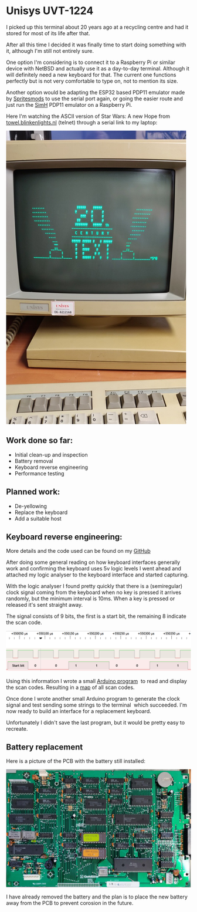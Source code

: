 # Unisys UVT-1224

I picked up this terminal about 20 years ago at a recycling centre and had it stored for most of its life after that. 

After all this time I decided it was finally time to start doing something with it, although I'm still not entirely sure.

One option I'm considering is to connect it to a Raspberry Pi or similar device with NetBSD and actually use it as a day-to-day terminal.
Although it will definitely need a new keyboard for that. The current one functions perfectly but is not very comfortable to type on,
not to mention its size.

Another option would be adapting the ESP32 based PDP11 emulator made by [Spritesmods](http://spritesmods.com/?art=minipdp11)
to use the serial port again, or going the easier route and just run the [SimH](http://simh.trailing-edge.com/) PDP11 emulator on a
Raspberry Pi.

Here I'm watching the ASCII version of Star Wars: A new Hope from [towel.blinkenlights.nl](telnet://towel.blinkenlights.nl) (telnet)
through a serial link to my laptop:

![Front view](IMG_20201220_164903.jpg)

## Work done so far: 

* Initial clean-up and inspection
* Battery removal
* Keyboard reverse engineering
* Performance testing

## Planned work: 

* De-yellowing
* Replace the keyboard
* Add a suitable host

## Keyboard reverse engineering:

More details and the code used can be found on my [GitHub](https://github.com/number42net/uvt-1224)

After doing some general reading on how keyboard interfaces generally work and confirming the keyboard uses 5v logic levels
I went ahead and attached my logic analyser to the keyboard interface and started capturing. 

With the logic analyser I found pretty quickly that there is a (semiregular) clock signal coming from the keyboard
when no key is pressed it arrives randomly, but the minimum interval is 10ms. When a key is pressed or released it's sent
straight away.

The signal consists of 9 bits, the first is a start bit, the remaining 8 indicate the scan code. 

![Signal](https://raw.githubusercontent.com/number42net/uvt-1224/main/images/protocol.png)

Using this information I wrote a small [Arduino program](https://github.com/number42net/uvt-1224/blob/main/source/read_keyboard.ino) 
to read and display the scan codes. Resulting in a [map](https://github.com/number42net/uvt-1224/blob/main/scancodes.md) of all scan codes.

Once done I wrote another small Arduino program to generate the clock signal and test sending some strings to the terminal 
which succeeded. I'm now ready to build an interface for a replacement keyboard.

Unfortunately I didn't save the last program, but it would be pretty easy to recreate.

## Battery replacement

Here is a picture of the PCB with the battery still installed:

![PCB](IMG_20201219_181000.jpg)

I have already removed the battery and the plan is to place the new battery away from the PCB to prevent corosion in the future.